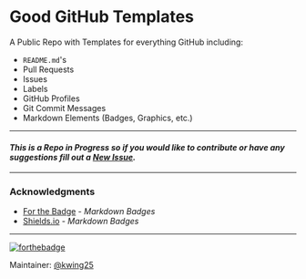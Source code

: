 # Good GitHub Templates

A Public Repo with Templates for everything GitHub including:
- ```README.md```'s
- Pull Requests
- Issues
- Labels
- GitHub Profiles
- Git Commit Messages
- Markdown Elements (Badges, Graphics, etc.)

---
#### *This is a Repo in Progress so if you would like to contribute or have any suggestions fill out a [New Issue](https://github.com/kwing25/Good-GitHub-Templates/issues).*  

---
### Acknowledgments
- [For the Badge](https://forthebadge.com/) - *Markdown Badges*
- [Shields.io](https://shields.io/) - *Markdown Badges*

---
[![forthebadge](https://forthebadge.com/images/badges/built-with-love.svg)](https://forthebadge.com) 

Maintainer: [@kwing25](https://github.com/kwing25)
